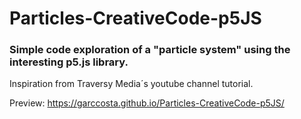 ﻿# Particles-CreativeCode-p5JS
 
### Simple code exploration of a "particle system" using the interesting p5.js library. 

Inspiration from Traversy Media´s youtube channel tutorial.

Preview: https://garccosta.github.io/Particles-CreativeCode-p5JS/
